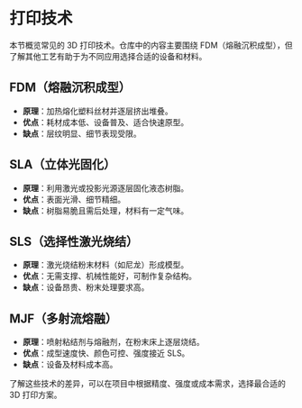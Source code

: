 # 打印技术

本节概览常见的 3D 打印技术。仓库中的内容主要围绕 FDM（熔融沉积成型），但了解其他工艺有助于为不同应用选择合适的设备和材料。

## FDM（熔融沉积成型）
- **原理**：加热熔化塑料丝材并逐层挤出堆叠。
- **优点**：耗材成本低、设备普及、适合快速原型。
- **缺点**：层纹明显、细节表现受限。

## SLA（立体光固化）
- **原理**：利用激光或投影光源逐层固化液态树脂。
- **优点**：表面光滑、细节精细。
- **缺点**：树脂易脆且需后处理，材料有一定气味。

## SLS（选择性激光烧结）
- **原理**：激光烧结粉末材料（如尼龙）形成模型。
- **优点**：无需支撑、机械性能好，可制作复杂结构。
- **缺点**：设备昂贵、粉末处理要求高。

## MJF（多射流熔融）
- **原理**：喷射粘结剂与熔融剂，在粉末床上逐层烧结。
- **优点**：成型速度快、颜色可控、强度接近 SLS。
- **缺点**：设备及材料成本高。

了解这些技术的差异，可以在项目中根据精度、强度或成本需求，选择最合适的 3D 打印方案。
